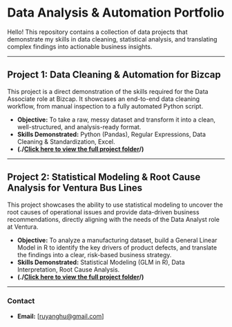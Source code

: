 # Data Analysis & Automation Portfolio

Hello! This repository contains a collection of data projects that demonstrate my skills in data cleaning, statistical analysis, and translating complex findings into actionable business insights.

---

## Project 1: Data Cleaning & Automation for Bizcap

This project is a direct demonstration of the skills required for the Data Associate role at Bizcap. It showcases an end-to-end data cleaning workflow, from manual inspection to a fully automated Python script.

*   **Objective:** To take a raw, messy dataset and transform it into a clean, well-structured, and analysis-ready format.
*   **Skills Demonstrated:** Python (Pandas), Regular Expressions, Data Cleaning & Standardization, Excel.
*   **(./[Click here to view the full project folder](https://github.com/Aouq/Data-Analysis-Portfolio/tree/main/Manufacturing%20defect%20analysis)/)**

---

## Project 2: Statistical Modeling & Root Cause Analysis for Ventura Bus Lines

This project showcases the ability to use statistical modeling to uncover the root causes of operational issues and provide data-driven business recommendations, directly aligning with the needs of the Data Analyst role at Ventura.

*   **Objective:** To analyze a manufacturing dataset, build a General Linear Model in R to identify the key drivers of product defects, and translate the findings into a clear, risk-based business strategy.
*   **Skills Demonstrated:** Statistical Modeling (GLM in R), Data Interpretation, Root Cause Analysis.
*   **(./[Click here to view the full project folder](https://github.com/Aouq/Data-Analysis-Portfolio/tree/main/data%20cleaning%20project)/)**

---

### Contact

*   **Email:** [ruyanghu@gmail.com]

